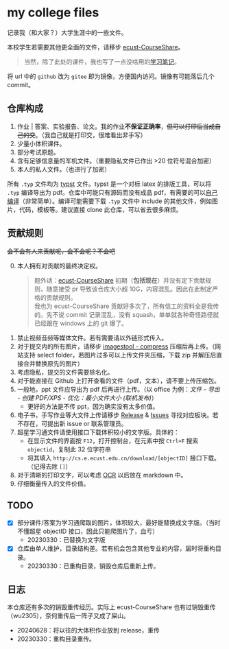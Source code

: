 # my college files

记录我（和大家？）大学生涯中的一些文件。

本校学生若需要其他更全面的文件，请移步 [ecust-CourseShare](https://github.com/tianyilt/ecust-CourseShare)。

> 当然，除了此处的课件，我也写了一点没啥用的[学习笔记](https://absx.pages.dev/farraginous/learning/)。

将 url 中的 `github` 改为 `gitee` 即为镜像，方便国内访问。镜像有可能落后几个 commit。

## 仓库构成

1. 作业 | 答案、实验报告、论文。我的作业**不保证正确率**，~~但可以打印后当成自己的交~~。（我自己就是打印交，很难看出非手写）
2. 少量小体积课件。
3. 部分考试原题。
4. 含有足够信息量的军机文件。（重要隐私文件已作出 >20 位符号混合加密）
5. 本人的私人文件。（也进行了加密）

所有 `.typ` 文件均为 [typst](https://github.com/typst/typst) 文件。typst 是一个对标 latex 的排版工具，可以将 `.typ` 编译导出为 pdf。仓库中可能只有源码而没有成品 pdf，有需要的可以[自己编译](https://absx.pages.dev/farraginous/learning/typst.html#%E5%AE%89%E8%A3%85%E4%B8%8E%E9%85%8D%E7%BD%AE)（非常简单）。编译可能需要下载 `.typ` 文件中 include 的其他文件，例如图片，代码，模板等。建议直接 clone 此仓库，可以省去很多麻烦。

## 贡献规则

~~会不会有人来贡献呢，会不会呢？不会吧~~

0. 本人拥有对贡献的最终决定权。
   > 题外话：[ecust-CourseShare](https://github.com/tianyilt/ecust-CourseShare) 初期（**包括现在**）并没有定下贡献规则，随意接受 pr 导致该仓库大小超 10G，内容混乱。因此在此制定严格的贡献规则。  
   > 我也为 ecust-CourseShare 贡献好多次了，所有信工的资料全是我传的。先不说 commit 记录混乱，没有 squash，单单就各种奇怪路径就已经跟在 windows 上的 git 爆了。
1. 禁止视频音频等媒体文件。若有需要请以外链形式传入。
2. 对于提交内的所有图片，请移步 [imagestool - compress](https://imagestool.com/compress-images.html) 压缩后再上传。（网站支持 select folder，若图片过多可以上传文件夹压缩，下载 zip 并解压后直接合并替换原先的图片）
3. 考虑隐私，提交的文件需要除名化。
4. 对于能直接在 Github 上打开查看的文件（pdf，文本），请不要上传压缩包。
5. 一般地，ppt 文件应导出为 pdf 后再进行上传。（以 office 为例：_文件 - 导出 - 创建 PDF/XPS - 优化：最小文件大小 (联机发布)_）
   - 更好的方法是不传 ppt，因为确实没有太多价值。
6. 电子书，手写作业等大文件上传请移步 [Release](https://github.com/lxl66566/my-college-files/releases) & [Issues](https://github.com/lxl66566/my-college-files/issues) 寻找对应板块。若不存在，可提出新 issue or 联系管理员。
7. 超星学习通文件请使用接口下载体积较小的文字版。具体的：
   - 在显示文件的界面按 `F12`，打开控制台，在元素中按 `Ctrl+F` 搜索 `objectid`，复制此 32 位字符串
   - 将其填入 `http://cs.e.ecust.edu.cn/download/[objectID]` 接口下载。（记得去除 `[]`）
8. 对于清晰的打印文字，可以考虑 [OCR](https://absx.pages.dev/articles/ocr.html) 以后放在 markdown 中。
9. 仔细衡量传入的文件价值。

## TODO

- [x] 部分课件/答案为学习通爬取的图片，体积较大，最好能替换成文字版。（当时不懂超星 objectID 接口，因此只能爬图片了，血亏）
  - 20230330：已替换为文字版
- [x] 仓库由单人维护，目录结构差。若有机会包含其他专业的内容，届时将重构目录。
  - 20230330：已重构目录，销毁仓库后重新上传。

## 日志

本仓库还有多次的销毁重传经历。实际上 ecust-CourseShare 也有过销毁重传（wu2305），奈何重传后一阵子又成了屎山。

- 20240628：将以往的大体积作业放到 release，重传
- 20230330：重构目录重传。
